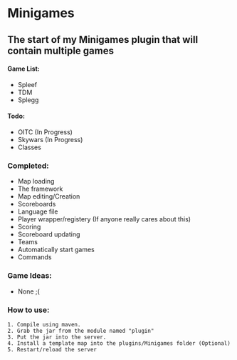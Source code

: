# Minigames
## The start of my Minigames plugin that will contain multiple games
#### Game List:
* Spleef
* TDM
* Splegg

#### Todo: 
* OITC (In Progress)
* Skywars (In Progress)
* Classes

### Completed:
* Map loading
* The framework
* Map editing/Creation
* Scoreboards
* Language file
* Player wrapper/registery (If anyone really cares about this)
* Scoring
* Scoreboard updating
* Teams
* Automatically start games
* Commands

### Game Ideas:
* None ;(

### How to use:
```
1. Compile using maven.
2. Grab the jar from the module named "plugin"
3. Put the jar into the server.
4. Install a template map into the plugins/Minigames folder (Optional)
5. Restart/reload the server
```
